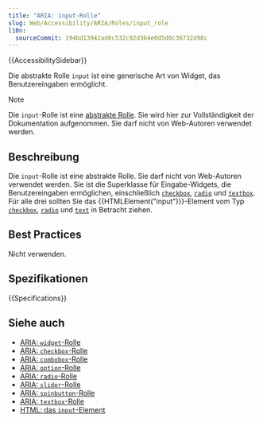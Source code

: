 ```yaml
---
title: "ARIA: input-Rolle"
slug: Web/Accessibility/ARIA/Roles/input_role
l10n:
  sourceCommit: 194bd13942ad0c532c92d364e0d5d0c36732d98c
---
```


{{AccessibilitySidebar}}

Die abstrakte Rolle `input` ist eine generische Art von Widget, das Benutzereingaben ermöglicht.

> [!NOTE]
> Die `input`-Rolle ist eine [abstrakte Rolle](/de/docs/Web/Accessibility/ARIA/Roles#6._abstract_roles). Sie wird hier zur Vollständigkeit der Dokumentation aufgenommen. Sie darf nicht von Web-Autoren verwendet werden.

## Beschreibung

Die `input`-Rolle ist eine abstrakte Rolle. Sie darf nicht von Web-Autoren verwendet werden. Sie ist die Superklasse für Eingabe-Widgets, die Benutzereingaben ermöglichen, einschließlich [`checkbox`](/de/docs/Web/Accessibility/ARIA/Roles/checkbox_role), [`radio`](/de/docs/Web/Accessibility/ARIA/Roles/radio_role) und [`textbox`](/de/docs/Web/Accessibility/ARIA/Roles/textbox_role). Für alle drei sollten Sie das {{HTMLElement("input")}}-Element vom Typ [`checkbox`](/de/docs/Web/HTML/Element/input/checkbox), [`radio`](/de/docs/Web/HTML/Element/input/radio) und [`text`](/de/docs/Web/HTML/Element/input/text) in Betracht ziehen.

## Best Practices

Nicht verwenden.

## Spezifikationen

{{Specifications}}

## Siehe auch

- [ARIA: `widget`-Rolle](/de/docs/Web/Accessibility/ARIA/Roles/widget_role)
- [ARIA: `checkbox`-Rolle](/de/docs/Web/Accessibility/ARIA/Roles/checkbox_role)
- [ARIA: `combobox`-Rolle](/de/docs/Web/Accessibility/ARIA/Roles/combobox_role)
- [ARIA: `option`-Rolle](/de/docs/Web/Accessibility/ARIA/Roles/option_role)
- [ARIA: `radio`-Rolle](/de/docs/Web/Accessibility/ARIA/Roles/radio_role)
- [ARIA: `slider`-Rolle](/de/docs/Web/Accessibility/ARIA/Roles/slider_role)
- [ARIA: `spinbutton`-Rolle](/de/docs/Web/Accessibility/ARIA/Roles/spinbutton_role)
- [ARIA: `textbox`-Rolle](/de/docs/Web/Accessibility/ARIA/Roles/textbox_role)
- [HTML: das `input`-Element](/de/docs/Web/HTML/Element/input)
